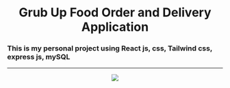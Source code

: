 <h1 align="center"><b>Grub Up Food Order and Delivery Application</b></h1>
<h3>This is my personal project using React js, css, Tailwind css, express js, mySQL</h3>
<hr/>
<p align="center">
  <img src="https://github.com/Yasith8/Grub-Up-Food-Delivery-Application/assets/90121062/49309b4b-4b11-4bdf-aced-b6d12f13f1b9">
  
</p>
